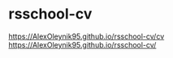 # rsschool-cv
https://AlexOleynik95.github.io/rsschool-cv/cv
https://AlexOleynik95.github.io/rsschool-cv/